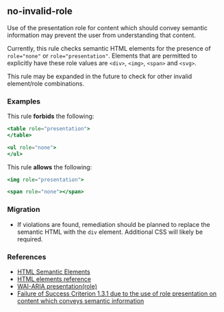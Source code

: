## no-invalid-role

Use of the presentation role for content which should convey semantic information may prevent the user from understanding that content.

Currently, this rule checks semantic HTML elements for the presence of `role="none"` or `role="presentation"`. Elements that are permitted to explicitly have these role values are `<div>`, `<img>`, `<span>` and `<svg>`.

This rule may be expanded in the future to check for other invalid element/role combinations.

### Examples

This rule **forbids** the following:

```hbs
<table role="presentation">
</table>
```

```hbs
<ul role="none">
</ul>
```

This rule **allows** the following:

```hbs
<img role="presentation">
```

```hbs
<span role="none"></span>
```

### Migration

* If violations are found, remediation should be planned to replace the semantic HTML with the `div` element. Additional CSS will likely be required.

### References

* [HTML Semantic Elements](https://html.spec.whatwg.org/#semantics-2)
* [HTML elements reference](https://developer.mozilla.org/en-US/docs/Web/HTML/Element)
* [WAI-ARIA presentation(role)](https://www.w3.org/TR/wai-aria/#presentation)
* [Failure of Success Criterion 1.3.1 due to the use of role presentation on content which conveys semantic information](https://www.w3.org/WAI/WCAG21/Techniques/failures/F92)

